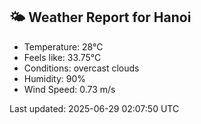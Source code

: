 <!-- WEATHER-START -->
## 🌤 Weather Report for Hanoi

- Temperature: 28°C
- Feels like: 33.75°C
- Conditions: overcast clouds
- Humidity: 90%
- Wind Speed: 0.73 m/s

Last updated: 2025-06-29 02:07:50 UTC
<!-- WEATHER-END -->
